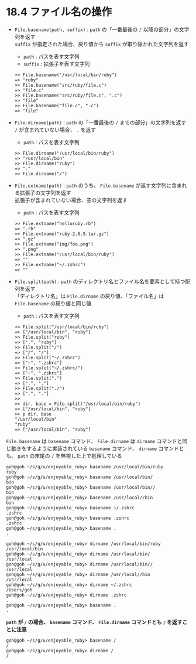 # 18.4 ファイル名の操作

- `File.basename(path, suffix)` : `path` の「一番最後の `/` 以降の部分」の文字列を返す  
    `suffix` が指定された場合、戻り値から `suffix` が取り除かれた文字列を返す
    - `path` : パスを表す文字列
    - `suffix` : 拡張子を表す文字列

    ```
    >> File.basename("/usr/local/bin/ruby")
    => "ruby"
    >> File.basename("src/ruby/file.c")
    => "file.c"
    >> File.basename("src/ruby/file.c", ".c")
    => "file"
    >> File.basename("file.c", ".c")
    => "file"
    ```

- `File.dirname(path)` : `path` の「一番最後の `/` までの部分」の文字列を返す  
    `/` が含まれていない場合、 `.` を返す
    - `path` : パスを表す文字列

    ```
    >> File.dirname("/usr/local/bin/ruby")
    => "/usr/local/bin"
    >> File.dirname("ruby")
    => "."
    >> File.dirname("/")
    ```

- `File.extname(path)` : `path` のうち、 `File.basename` が返す文字列に含まれる拡張子の文字列を返す  
    拡張子が含まれていない場合、空の文字列を返す
    - `path` : パスを表す文字列

    ```
    >> File.extname("helloruby.rb")
    => ".rb"
    >> File.extname("ruby-2.6.5.tar.gz")
    => ".gz"
    >> File.extname("img/foo.png")
    => ".png"
    >> File.extname("/usr/local/bin/ruby")
    => ""
    >> File.extname("~/.zshrc")
    => ""
    ```

- `File.split(path)` : `path` のディレクトリ名とファイル名を要素として持つ配列を返す  
    「ディレクトリ名」は `File.dirname` の戻り値、「ファイル名」は `File.basename` の戻り値と同じ値
    - `path` : パスを表す文字列

    ```
    >> File.split("/usr/local/bin/ruby")
    => ["/usr/local/bin", "ruby"]
    >> File.split("ruby")
    => [".", "ruby"]
    >> File.split("/")
    => ["/", "/"]
    >> File.split("~/.zshrc")
    => ["~", ".zshrc"]
    >> File.split("~/.zshrc/")
    => ["~", ".zshrc"]
    >> File.split(".")
    => [".", "."]
    >> File.split("./")
    => [".", "."]
    >> 
    >> dir, base = File.split("/usr/local/bin/ruby")
    => ["/usr/local/bin", "ruby"]
    >> p dir, base
    "/usr/local/bin"
    "ruby"
    => ["/usr/local/bin", "ruby"]
    ```

`File.basename` は `basename` コマンド、 `File.dirname` は `dirname` コマンドと同じ動きをするように実装されている
`basename` コマンド、 `dirname` コマンドとも、 `path` の末尾の `/` を無視した上で処理している

```
goh@goh ~/s/g/u/enjoyable_ruby> basename /usr/local/bin/ruby
ruby
goh@goh ~/s/g/u/enjoyable_ruby> basename /usr/local/bin/
bin
goh@goh ~/s/g/u/enjoyable_ruby> basename /usr/local/bin//
bin
goh@goh ~/s/g/u/enjoyable_ruby> basename /usr/local//bin
bin
goh@goh ~/s/g/u/enjoyable_ruby> basename ~/.zshrc
.zshrc
goh@goh ~/s/g/u/enjoyable_ruby> basename .zshrc
.zshrc
goh@goh ~/s/g/u/enjoyable_ruby> basename .
.
```

```
goh@goh ~/s/g/u/enjoyable_ruby> dirname /usr/local/bin/ruby
/usr/local/bin
goh@goh ~/s/g/u/enjoyable_ruby> dirname /usr/local/bin/
/usr/local
goh@goh ~/s/g/u/enjoyable_ruby> dirname /usr/local/bin//
/usr/local
goh@goh ~/s/g/u/enjoyable_ruby> dirname /usr/local//bin
/usr/local
goh@goh ~/s/g/u/enjoyable_ruby> dirname ~/.zshrc
/Users/goh
goh@goh ~/s/g/u/enjoyable_ruby> dirname .zshrc
.
goh@goh ~/s/g/u/enjoyable_ruby> basename .
.
```

**`path` が `/` の場合、 `basename` コマンド、 `File.dirname` コマンドとも `/` を返すことに注意**

```
goh@goh ~/s/g/u/enjoyable_ruby> basename /
/
goh@goh ~/s/g/u/enjoyable_ruby> dirname /
/
```

